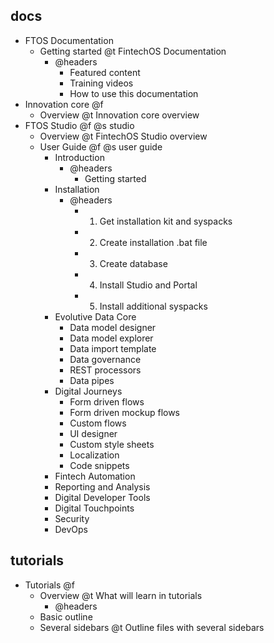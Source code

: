 ## docs

- FTOS Documentation
    - Getting started @t FintechOS Documentation
        - @headers
            - Featured content
            - Training videos
            - How to use this documentation
- Innovation core @f
    - Overview @t Innovation core overview
- FTOS Studio @f @s studio
    - Overview @t FintechOS Studio overview
    - User Guide @f @s user guide
        - Introduction
            - @headers
                - Getting started
        - Installation
            - @headers
                - 1. Get installation kit and syspacks
                - 2. Create installation .bat file
                - 3. Create database
                - 4. Install Studio and Portal
                - 5. Install additional syspacks
        - Evolutive Data Core
            - Data model designer
            - Data model explorer
            - Data import template
            - Data governance
            - REST processors
            - Data pipes
        - Digital Journeys
            - Form driven flows
            - Form driven mockup flows
            - Custom flows
            - UI designer
            - Custom style sheets
            - Localization
            - Code snippets
        - Fintech Automation
        - Reporting and Analysis
        - Digital Developer Tools
        - Digital Touchpoints
        - Security
        - DevOps

## tutorials

- Tutorials @f
    - Overview @t What will learn in tutorials
        - @headers
    - Basic outline
    - Several sidebars @t Outline files with several sidebars
